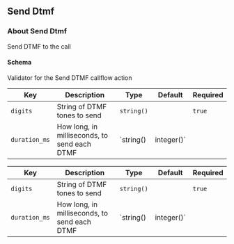 ## Send Dtmf

### About Send Dtmf

Send DTMF to the call

#### Schema

Validator for the Send DTMF callflow action



Key | Description | Type | Default | Required
--- | ----------- | ---- | ------- | --------
`digits` | String of DTMF tones to send | `string()` |   | `true`
`duration_ms` | How long, in milliseconds, to send each DTMF | `string() | integer()` |   | `false`



Key | Description | Type | Default | Required
--- | ----------- | ---- | ------- | --------
`digits` | String of DTMF tones to send | `string()` |   | `true`
`duration_ms` | How long, in milliseconds, to send each DTMF | `string() | integer()` |   | `false`
